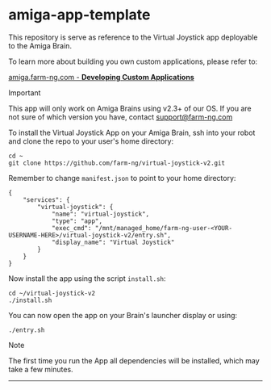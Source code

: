 # amiga-app-template

This repository is serve as reference to the Virtual Joystick app deployable to the Amiga Brain.

To learn more about building you own custom applications, please refer to:

[amiga.farm-ng.com - **Developing Custom Applications**](https://amiga.farm-ng.com/docs/brain/brain-apps)

> [!IMPORTANT]
> This app will only work on Amiga Brains using v2.3+ of our OS. If you are not sure of which version you have, contact support@farm-ng.com 

To install the Virtual Joystick App on your Amiga Brain, ssh into your robot and clone the repo to your user's home directory:

```
cd ~
git clone https://github.com/farm-ng/virtual-joystick-v2.git
```

Remember to change `manifest.json` to point to your home directory:

```
{
    "services": {
        "virtual-joystick": {
            "name": "virtual-joystick",
            "type": "app",
            "exec_cmd": "/mnt/managed_home/farm-ng-user-<YOUR-USERNAME-HERE>/virtual-joystick-v2/entry.sh",
            "display_name": "Virtual Joystick"
        }
    }
}
```
Now install the app using the script `install.sh`:

```
cd ~/virtual-joystick-v2
./install.sh
```

You can now open the app on your Brain's launcher display or using:

```
./entry.sh
```

> [!NOTE]
> The first time you run the App all dependencies will be installed, which may take a few minutes.


---
